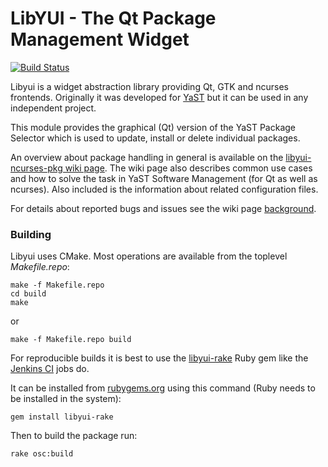 # LibYUI - The Qt Package Management Widget

[![Build Status](https://travis-ci.org/libyui/libyui-qt-pkg.svg?branch=master
)](https://travis-ci.org/libyui/libyui-qt-pkg)


Libyui is a widget abstraction library providing Qt, GTK and ncurses
frontends. Originally it was developed for [YaST](https://yast.github.io/)
but it can be used in any independent project.


This module provides the graphical (Qt) version of the YaST Package Selector
which is used to update, install or delete individual packages.

An overview about package handling in general is available on the
[libyui-ncurses-pkg wiki page](https://github.com/libyui/libyui-ncurses-pkg/wiki).
The wiki page also describes common use cases and how to solve the task in YaST
Software Management (for Qt as well as ncurses). Also included is the
information about related configuration files.

For details about reported bugs and issues see the wiki page
[background](https://github.com/libyui/libyui-ncurses-pkg/wiki/background).


### Building

Libyui uses CMake. Most operations are available from the toplevel
_Makefile.repo_:

```
make -f Makefile.repo
cd build
make
```

or

```
make -f Makefile.repo build
```


For reproducible builds it is best to use the
[libyui-rake](https://github.com/libyui/libyui-rake)
Ruby gem like the [Jenkins CI](https://ci.opensuse.org/view/libyui/) jobs do.

It can be installed from [rubygems.org](https://rubygems.org/gems/libyui-rake/)
using this command (Ruby needs to be installed in the system):

```
gem install libyui-rake
```

Then to build the package run:

```
rake osc:build
```
